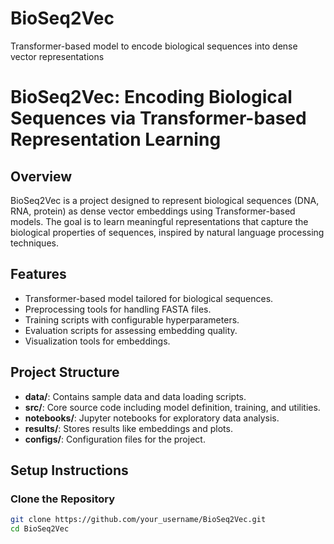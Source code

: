 # BioSeq2Vec
Transformer-based model to encode biological sequences into dense vector representations


# BioSeq2Vec: Encoding Biological Sequences via Transformer-based Representation Learning

## Overview

BioSeq2Vec is a project designed to represent biological sequences (DNA, RNA, protein) as dense vector embeddings using Transformer-based models. The goal is to learn meaningful representations that capture the biological properties of sequences, inspired by natural language processing techniques.

## Features

- Transformer-based model tailored for biological sequences.
- Preprocessing tools for handling FASTA files.
- Training scripts with configurable hyperparameters.
- Evaluation scripts for assessing embedding quality.
- Visualization tools for embeddings.

## Project Structure

- **data/**: Contains sample data and data loading scripts.
- **src/**: Core source code including model definition, training, and utilities.
- **notebooks/**: Jupyter notebooks for exploratory data analysis.
- **results/**: Stores results like embeddings and plots.
- **configs/**: Configuration files for the project.

## Setup Instructions

### Clone the Repository

```bash
git clone https://github.com/your_username/BioSeq2Vec.git
cd BioSeq2Vec
